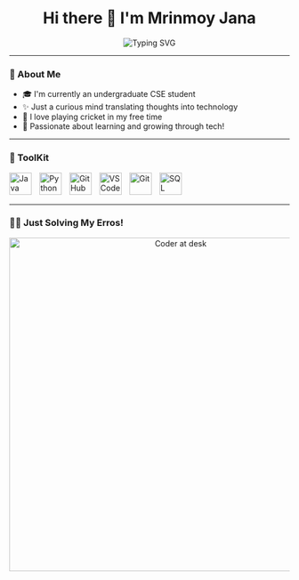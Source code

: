 <h1 align="center">Hi there 👋 I'm Mrinmoy Jana</h1>

<p align="center">
  <img src="https://readme-typing-svg.herokuapp.com?font=Fira+Code&weight=500&size=24&pause=500&duration=3000&color=00FFFF&center=true&vCenter=true&width=500&lines=Welcome+to+my+profile+%F0%9F%91%8B;💡+Exploring+new+tech+every+day" alt="Typing SVG" />
</p>

---

### 🌟 About Me

- 🎓 I'm currently an undergraduate CSE student  
- ✨ Just a curious mind translating thoughts into technology  
- 🏏 I love playing cricket in my free time  
- 🚀 Passionate about learning and growing through tech!

---



### 🧰 ToolKit

<p align="left">
  <img src="https://cdn.jsdelivr.net/gh/devicons/devicon/icons/java/java-original.svg" alt="Java" width="40" height="40" style="margin-right: 10px;" />
  <img src="https://cdn.jsdelivr.net/gh/devicons/devicon/icons/python/python-original.svg" alt="Python" width="40" height="40" style="margin-right: 10px;" />
  <img src="https://github.githubassets.com/images/modules/logos_page/GitHub-Mark.png" alt="GitHub" width="40" height="40" style="margin-right: 10px;" />
  <img src="https://cdn.jsdelivr.net/gh/devicons/devicon/icons/vscode/vscode-original.svg" alt="VS Code" width="40" height="40" style="margin-right: 10px;" />
  <img src="https://cdn.jsdelivr.net/gh/devicons/devicon/icons/git/git-original.svg" alt="Git" width="40" height="40" style="margin-right: 10px;" />
  <img src="https://upload.wikimedia.org/wikipedia/commons/8/87/Sql_data_base_with_logo.png" alt="SQL" width="40" height="40" style="margin-right: 10px;" />
</p>







---

### 👨‍💻 Just Solving My Erros!

<p align="center">
  <img src="https://blogger.googleusercontent.com/img/b/R29vZ2xl/AVvXsEgD7qBkITE2CEBuCY8Gg9z66EoZEKuW2VUiqpDxn2psddL4hODxt8xVVE7u-Hj-Bok_ZDzcwDuImaZsEp_J2BEoQiQqCGuh3VerZEUZFtR8ETCOnNT4q8YXkNISCr3TAk1h8G9LSX1KomadzyaNvxLcQqiVrQZ38qlKULItYvuDdYm_29Zt_UFVx8-Uc0t8/s1600/1000137618.gif" alt="Coder at desk" width="600"/>
</p>
